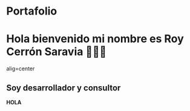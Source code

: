 # Portafolio

<strong><h1>Hola bienvenido mi nombre es Roy Cerrón Saravia 👨🏻‍💻</h1></strong>

alig=center<h2>Soy desarrollador y consultor</h2>


<strong> HOLA </strong>
